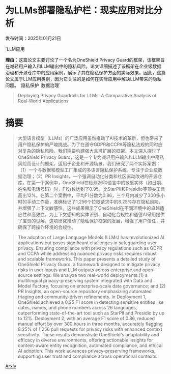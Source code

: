 # 为LLMs部署隐私护栏：现实应用对比分析

发布时间：2025年01月21日

`LLM应用

**理由**：这篇论文主要讨论了一个名为OneShield Privacy Guard的框架，该框架旨在减轻用户输入和LLM输出中的隐私风险。论文详细描述了该框架在企业级数据治理和开源仓库中的应用案例，展示了其在隐私保护方面的实际效果。因此，这篇论文属于LLM应用类别，因为它关注的是如何在实际应用中解决LLM带来的隐私问题。` `隐私保护` `数据治理`

> Deploying Privacy Guardrails for LLMs: A Comparative Analysis of Real-World Applications

# 摘要

> 大型语言模型（LLMs）的广泛应用虽然推动了AI技术的革新，但也带来了用户隐私保护的严峻挑战。为了在遵守GDPR和CCPA等隐私法规的同时应对复杂的隐私风险，我们需要构建强大且可扩展的框架。本文深入探讨了OneShield Privacy Guard，这是一个专为减轻用户输入和LLM输出中隐私风险而设计的框架，适用于企业和开源场景。我们研究了两个实际案例：（1）一个与数据和模型工厂集成的多语言隐私保护系统，专注于企业级数据治理；（2）PR Insights，一个强调自动化分类和社区驱动改进的开源仓库。在第一个案例中，OneShield在检测26种语言中的敏感实体（如日期、姓名和电话号码）时，F1分数达到了0.95，比StarPII和Presidio等顶尖工具高出12%。在第二个案例中，平均F1分数为0.86，三个月内减少了300多小时的手动工作量，准确标记了1,256个拉取请求中的8.25%存在隐私风险，并增强了上下文敏感性。这些成果展示了OneShield在不同环境中的卓越适应性和高效性，为上下文感知的实体识别、自动化合规性和道德AI采用提供了宝贵的见解。这项研究推动了隐私保护框架的发展，增强了用户信任，并确保了跨操作环境的合规性。

> The adoption of Large Language Models (LLMs) has revolutionized AI applications but poses significant challenges in safeguarding user privacy. Ensuring compliance with privacy regulations such as GDPR and CCPA while addressing nuanced privacy risks requires robust and scalable frameworks. This paper presents a detailed study of OneShield Privacy Guard, a framework designed to mitigate privacy risks in user inputs and LLM outputs across enterprise and open-source settings. We analyze two real-world deployments:(1) a multilingual privacy-preserving system integrated with Data and Model Factory, focusing on enterprise-scale data governance; and (2) PR Insights, an open-source repository emphasizing automated triaging and community-driven refinements. In Deployment 1, OneShield achieved a 0.95 F1 score in detecting sensitive entities like dates, names, and phone numbers across 26 languages, outperforming state-of-the-art tool such as StarPII and Presidio by up to 12\%. Deployment 2, with an average F1 score of 0.86, reduced manual effort by over 300 hours in three months, accurately flagging 8.25\% of 1,256 pull requests for privacy risks with enhanced context sensitivity. These results demonstrate OneShield's adaptability and efficacy in diverse environments, offering actionable insights for context-aware entity recognition, automated compliance, and ethical AI adoption. This work advances privacy-preserving frameworks, supporting user trust and compliance across operational contexts.

[Arxiv](https://arxiv.org/abs/2501.12456)
